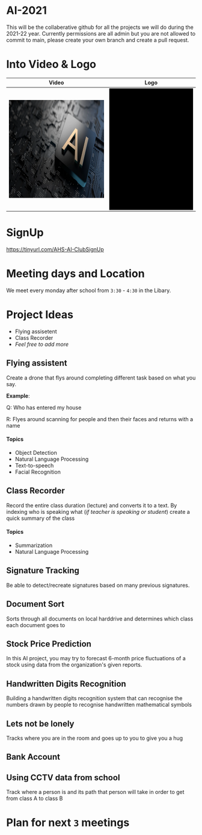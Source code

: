 # AI-2021

This will be the collaberative github for all the projects we will do during the 2021-22 year. Currently permissions are all admin but you are not allowed to commit to main, please create your own branch and create a pull request. 

# Into Video & Logo

|Video|Logo|
|-|-|
|<a href="https://www.youtube.com/watch?v=foDxFqfggR4"><img src="https://github.com/Artifical-Intelligence-AHS/ai-21/blob/main/readMeInfo/aiLogo.png" align="left" height="260" width="480" ></a>|<a href="https://www.youtube.com/watch?v=foDxFqfggR4"><img src="https://github.com/Artifical-Intelligence-AHS/ai-21/blob/main/readMeInfo/logoBlackBackground.gif" align="right" height="323" width="426" ></a>|



# SignUp
https://tinyurl.com/AHS-AI-ClubSignUp
# Meeting days and Location
We meet every monday after school from `3:30` - `4:30` in the Libary. 

# Project Ideas
- Flying assisetent
- Class Recorder
- *Feel free to add more*

## **Flying assistent**

Create a drone that flys around completing different task based on what you say. 

**Example**: 

Q: Who has entered my house

R: Flyes around scanning for people and then their faces and returns with a name
#### Topics
- Object Detection
- Natural Language Processing
- Text-to-speech
- Facial Recognition

## **Class Recorder**

Record the entire class duration (lecture) and converts it to a text. By indexing who is speaking what (*if teacher is speaking or student*) create a quick summary of the class

#### Topics
- Summarization
- Natural Language Processing

## **Signature Tracking**

Be able to detect/recreate signatures based on many previous signatures. 

## **Document Sort**
Sorts through all documents on local harddrive and determines which class each document goes to


## **Stock Price Prediction**
In this AI project, you may try to forecast 6-month price fluctuations of a stock using data from the organization's given reports.

## **Handwritten Digits Recognition**
Building a handwritten digits recognition system that can recognise the numbers drawn by people to recognise handwritten mathematical symbols

## **Lets not be lonely**
Tracks where you are in the room and goes up to you to give you a hug

## **Bank Account**

## **Using CCTV data from school** 
Track where a person is and its path that person will take in order to get from class A to class B










# Plan for next `3` meetings
